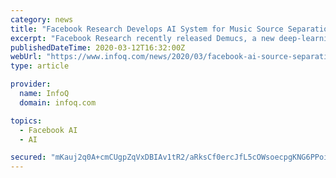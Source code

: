 ```yaml
---
category: news
title: "Facebook Research Develops AI System for Music Source Separation"
excerpt: "Facebook Research recently released Demucs, a new deep-learning-powered system for music ... Accelerated by existing research in the source separation domain, research scientists began using AI to separate sounds in music in the early 2000s. Today, spectrograms generated by the short-time Fourier transform (STFT) are the centerpiece of state ..."
publishedDateTime: 2020-03-12T16:32:00Z
webUrl: "https://www.infoq.com/news/2020/03/facebook-ai-source-separation/"
type: article

provider:
  name: InfoQ
  domain: infoq.com

topics:
  - Facebook AI
  - AI

secured: "mKauj2q0A+cmCUgpZqVxDBIAv1tR2/aRksCf0ercJfL5cOWsoecpgKNG6PPoim6JVh2yhPtTD5FMOYchQpjzbMjLuCqp/b91RJMyE+kfijcJZyPt4cDNcbktICCdvyoadOuKWFd8z0/o+KGRwh5ZSCXHaO4NC0SQXbGKA6QPGGCjVCkmEY/8uDPWODLzI7YzxjE6IFyW9vMykudzo8Jvb9q8puTA8YK60YVsTmLk+S4y9fxfKZAqC8cypeuTHRlKLxmNx8f9xvNEQcTczlUDnKyAIEKGLyclcDTfY9UONtYzdWGfkOECcT78uTJQo8hhEJ/tSb0YPm9J6rmpgv0dOARfoB2Y9uY0O6Z3LXkJePO/HBrUfirWe0pBUG/IpGvYHT1J749mfS2JFxonVfUDVdutpIZbkkjH+g4GdNvhDbBku6lefIojNQcbjkid+irlQ5gKw/Qd22ZldO76hyqa4s/jYCEeph3PzZOfFJTI5As=;BAW7bapWMY/UunoU10MRIA=="
---
```


